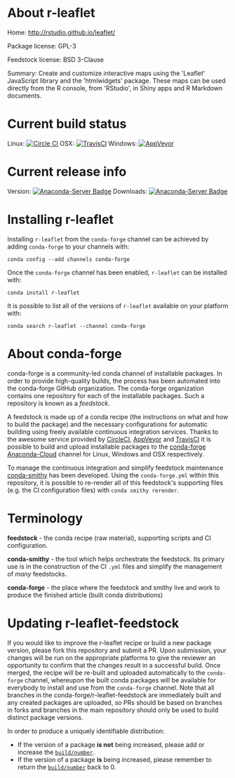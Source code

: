 About r-leaflet
===============

Home: http://rstudio.github.io/leaflet/

Package license: GPL-3

Feedstock license: BSD 3-Clause

Summary: Create and customize interactive maps using the 'Leaflet' JavaScript library and the 'htmlwidgets' package. These maps can be used directly from the R console, from 'RStudio', in Shiny apps and R Markdown documents.



Current build status
====================

Linux: [![Circle CI](https://circleci.com/gh/conda-forge/r-leaflet-feedstock.svg?style=shield)](https://circleci.com/gh/conda-forge/r-leaflet-feedstock)
OSX: [![TravisCI](https://travis-ci.org/conda-forge/r-leaflet-feedstock.svg?branch=master)](https://travis-ci.org/conda-forge/r-leaflet-feedstock)
Windows: [![AppVeyor](https://ci.appveyor.com/api/projects/status/github/conda-forge/r-leaflet-feedstock?svg=True)](https://ci.appveyor.com/project/conda-forge/r-leaflet-feedstock/branch/master)

Current release info
====================
Version: [![Anaconda-Server Badge](https://anaconda.org/conda-forge/r-leaflet/badges/version.svg)](https://anaconda.org/conda-forge/r-leaflet)
Downloads: [![Anaconda-Server Badge](https://anaconda.org/conda-forge/r-leaflet/badges/downloads.svg)](https://anaconda.org/conda-forge/r-leaflet)

Installing r-leaflet
====================

Installing `r-leaflet` from the `conda-forge` channel can be achieved by adding `conda-forge` to your channels with:

```
conda config --add channels conda-forge
```

Once the `conda-forge` channel has been enabled, `r-leaflet` can be installed with:

```
conda install r-leaflet
```

It is possible to list all of the versions of `r-leaflet` available on your platform with:

```
conda search r-leaflet --channel conda-forge
```


About conda-forge
=================

conda-forge is a community-led conda channel of installable packages.
In order to provide high-quality builds, the process has been automated into the
conda-forge GitHub organization. The conda-forge organization contains one repository
for each of the installable packages. Such a repository is known as a *feedstock*.

A feedstock is made up of a conda recipe (the instructions on what and how to build
the package) and the necessary configurations for automatic building using freely
available continuous integration services. Thanks to the awesome service provided by
[CircleCI](https://circleci.com/), [AppVeyor](http://www.appveyor.com/)
and [TravisCI](https://travis-ci.org/) it is possible to build and upload installable
packages to the [conda-forge](https://anaconda.org/conda-forge)
[Anaconda-Cloud](http://docs.anaconda.org/) channel for Linux, Windows and OSX respectively.

To manage the continuous integration and simplify feedstock maintenance
[conda-smithy](http://github.com/conda-forge/conda-smithy) has been developed.
Using the ``conda-forge.yml`` within this repository, it is possible to re-render all of
this feedstock's supporting files (e.g. the CI configuration files) with ``conda smithy rerender``.


Terminology
===========

**feedstock** - the conda recipe (raw material), supporting scripts and CI configuration.

**conda-smithy** - the tool which helps orchestrate the feedstock.
                   Its primary use is in the construction of the CI ``.yml`` files
                   and simplify the management of *many* feedstocks.

**conda-forge** - the place where the feedstock and smithy live and work to
                  produce the finished article (built conda distributions)


Updating r-leaflet-feedstock
============================

If you would like to improve the r-leaflet recipe or build a new
package version, please fork this repository and submit a PR. Upon submission,
your changes will be run on the appropriate platforms to give the reviewer an
opportunity to confirm that the changes result in a successful build. Once
merged, the recipe will be re-built and uploaded automatically to the
`conda-forge` channel, whereupon the built conda packages will be available for
everybody to install and use from the `conda-forge` channel.
Note that all branches in the conda-forge/r-leaflet-feedstock are
immediately built and any created packages are uploaded, so PRs should be based
on branches in forks and branches in the main repository should only be used to
build distinct package versions.

In order to produce a uniquely identifiable distribution:
 * If the version of a package **is not** being increased, please add or increase
   the [``build/number``](http://conda.pydata.org/docs/building/meta-yaml.html#build-number-and-string).
 * If the version of a package **is** being increased, please remember to return
   the [``build/number``](http://conda.pydata.org/docs/building/meta-yaml.html#build-number-and-string)
   back to 0.
